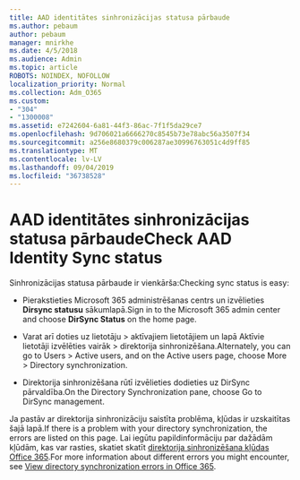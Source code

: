 ```yaml
---
title: AAD identitātes sinhronizācijas statusa pārbaude
ms.author: pebaum
author: pebaum
manager: mnirkhe
ms.date: 4/5/2018
ms.audience: Admin
ms.topic: article
ROBOTS: NOINDEX, NOFOLLOW
localization_priority: Normal
ms.collection: Adm_O365
ms.custom:
- "304"
- "1300008"
ms.assetid: e7242604-6a81-44f3-86ac-7f1f5da29ce7
ms.openlocfilehash: 9d706021a6666270c8545b73e78abc56a3507f34
ms.sourcegitcommit: a256e8680379c006287ae30996763051c4d9ff85
ms.translationtype: MT
ms.contentlocale: lv-LV
ms.lasthandoff: 09/04/2019
ms.locfileid: "36738528"
---
```

# <a name="check-aad-identity-sync-status"></a><span data-ttu-id="a6865-102">AAD identitātes sinhronizācijas statusa pārbaude</span><span class="sxs-lookup"><span data-stu-id="a6865-102">Check AAD Identity Sync status</span></span>

<span data-ttu-id="a6865-103">Sinhronizācijas statusa pārbaude ir vienkārša:</span><span class="sxs-lookup"><span data-stu-id="a6865-103">Checking sync status is easy:</span></span>
  
- <span data-ttu-id="a6865-104">Pierakstieties Microsoft 365 administrēšanas centrs un izvēlieties **Dirsync statusu** sākumlapā.</span><span class="sxs-lookup"><span data-stu-id="a6865-104">Sign in to the Microsoft 365 admin center and choose **DirSync Status** on the home page.</span></span>

- <span data-ttu-id="a6865-105">Varat arī doties uz lietotāju \> aktīvajiem lietotājiem un lapā Aktīvie lietotāji izvēlēties vairāk \> direktorija sinhronizēšana.</span><span class="sxs-lookup"><span data-stu-id="a6865-105">Alternately, you can go to Users \> Active users, and on the Active users page, choose More \> Directory synchronization.</span></span>

- <span data-ttu-id="a6865-106">Direktorija sinhronizēšana rūtī izvēlieties dodieties uz DirSync pārvaldība.</span><span class="sxs-lookup"><span data-stu-id="a6865-106">On the Directory Synchronization pane, choose Go to DirSync management.</span></span>

<span data-ttu-id="a6865-107">Ja pastāv ar direktorija sinhronizāciju saistīta problēma, kļūdas ir uzskaitītas šajā lapā.</span><span class="sxs-lookup"><span data-stu-id="a6865-107">If there is a problem with your directory synchronization, the errors are listed on this page.</span></span> <span data-ttu-id="a6865-108">Lai iegūtu papildinformāciju par dažādām kļūdām, kas var rasties, skatiet skatīt [direktorija sinhronizēšana kļūdas Office 365](https://docs.microsoft.com//office365/enterprise/identify-directory-synchronization-errors).</span><span class="sxs-lookup"><span data-stu-id="a6865-108">For more information about different errors you might encounter, see [View directory synchronization errors in Office 365](https://docs.microsoft.com//office365/enterprise/identify-directory-synchronization-errors).</span></span>
  